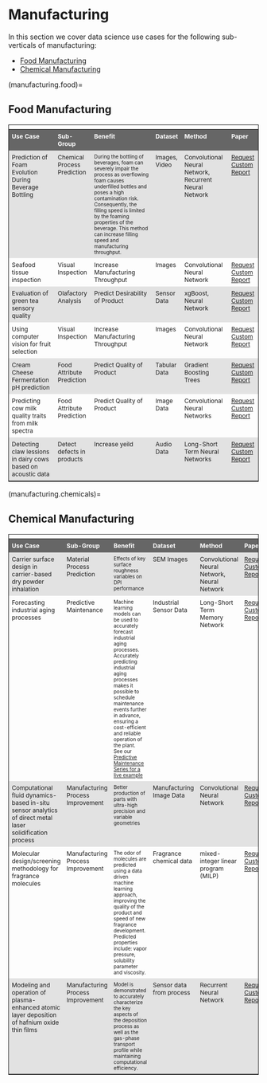 # Manufacturing

In this section we cover data science use cases for the following sub-verticals of manufacturing:

* [Food Manufacturing](manufacturing.food)
* [Chemical Manufacturing](manufacturing.chemicals)


<!--
* [Pharmaceuticals Manufacturing](manufacturing.pharmaceuticals)
## Pharmaceutical Manufacturing

> TODO


disease identification
classify gum condition
classify cutaneous skin disorders
recommend medications
initial screening of drug compounds by forecasting success rates based on biological factors
measuring DNA and RNA quickly
predictive forecasts for supply chain
predicting drug candidate for trial based on history and disease conditions
predicting parameters in food, beverage, agriculture, and medicine
predicting seasonal demand for products
predicting customer preference to optimize product experience
eye-tracking analysis to detect product first fixation and time spsent, gaze plots, heatmaps
Rare Disease Patient Prediction (from claims databases)
Analysis of Physician Trends for Commercial Market Research
Risk-Based Monitoring using ML in Clinical Trials
Predicting correct active molecules that work most effectively on specific targets
predictive control of cell culture bioprocesses
predicting biopharmaceutical crtical quality attributes
Soft sensors – real-time estimation of CPPs / CQAs
Mode of operation selection – based on the classification of current process measurements into a discrete mode of operation to select appropriated monitor and control mechanisms
Chemometric models – extract information present on multidimensional spectra into metabolite concentration estimations
Multivariate data analysis – for the post-mortem analysis of the variation of Process Analytical Technology (PAT) instrumentation measurements in-process (such as identification of golden batch operation conditions)
Multivariate statistical process control – for process / product state monitoring and failure detection and identification to detect when the process is deviating from its normal / optimal behaviour and source causes
Process state-observers – estimate the entire process state, based on real-time input variable measurements
-->

(manufacturing.food)=
## Food Manufacturing


<style>
th, td {
padding: 6px;
text-align: left;
vertical-align: top;
font-size: 12px;
}
td.use_case_desc {
	font-size: 10px;
}
th {
  background-color: #666666;
  color: white;
}
tr:nth-child(even) {background-color: #e2e2e2;}
tbody{
    width: 100%;
    display: table;
}
</style>

<table style="width: 100%; border: 1px solid;">
<tr>
<th>Use Case</th>
<th>Sub-Group</th>
<th>Benefit</th>
<th>Dataset</th>
<th>Method</th>
<th>Paper</th>
</tr>

<tr>
<td>Prediction of Foam Evolution During Beverage Bottling</td>
<td>Chemical Process Prediction</td>
<td class="use_case_desc">During the bottling of beverages, foam can severely impair the process as overflowing foam causes underfilled bottles and poses a high contamination risk. Consequently, the filling speed is limited by the foaming properties of the beverage. This method can increase filling speed and manufacturing throughput.</td>
<td>Images, Video</td>
<td>Convolutional Neural Network, Recurrent Neural Network</td>
<td><a href="./request_use_case_report.html">Request Custom Report</a></td>
</tr>

<tr>
<td>Seafood tissue inspection</td>
<td>Visual Inspection</td>
<td>Increase Manufacturing Throughput</td>
<td>Images</td>
<td>Convolutional Neural Network</td>
<td><a href="./request_use_case_report.html">Request Custom Report</a></td>
</tr>																	

<tr>
<td>Evaluation of green tea sensory quality</td>
<td>Olafactory Analysis</td>
<td>Predict Desirability of Product</td>
<td>Sensor Data</td>
<td>xgBoost, Neural Network</td>
<td><a href="./request_use_case_report.html">Request Custom Report</a></td>
</tr>																	

<tr>
<td>Using computer vision for fruit selection</td>
<td>Visual Inspection</td>
<td>Increase Manufacturing Throughput</td>
<td>Images</td>
<td>Convolutional Neural Network</td>
<td><a href="./request_use_case_report.html">Request Custom Report</a></td>
</tr>																	

<tr>
<td>Cream Cheese Fermentation pH prediction</td>
<td>Food Attribute Prediction</td>
<td>Predict Quality of Product</td>
<td>Tabular Data</td>
<td>Gradient Boosting Trees</td>
<td><a href="./request_use_case_report.html">Request Custom Report</a></td>
</tr>																	

<tr>
<td>Predicting cow milk quality traits from milk spectra</td>
<td>Food Attribute Prediction</td>
<td>Predict Quality of Product</td>
<td>Image Data</td>
<td>Convolutional Neural Networks</td>
<td><a href="./request_use_case_report.html">Request Custom Report</a></td>
</tr>					

<tr>
<td>Detecting claw lessions in dairy cows based on acoustic data</td>
<td>Detect defects in products</td>
<td>Increase yeild</td>
<td>Audio Data</td>
<td>Long-Short Term Neural Networks</td>
<td><a href="./request_use_case_report.html">Request Custom Report</a></td>
</tr>	

<!--
<tr>
<td>Predicting cattle heat stress</td>
<td></td>
<td></td>
<td>X Data</td>
<td>Neural Networks</td>
<td><a href="">Paper</a></td>
</tr>	


<tr>
<td>Predicting calving in dairy cattle</td>
<td></td>
<td></td>
<td>X Data</td>
<td>Neural Networks</td>
<td><a href="">Paper</a></td>
</tr>	


<tr>
<td>Estimating herbage production and nutrient uptake on dairy farms</td>
<td></td>
<td></td>
<td>X Data</td>
<td>Neural Networks</td>
<td><a href="">Paper</a></td>
</tr>	
-->
</table>


(manufacturing.chemicals)=
## Chemical Manufacturing


<table style="width: 100%; border: 1px solid;">
<tr>
<th>Use Case</th>
<th>Sub-Group</th>
<th>Benefit</th>
<th>Dataset</th>
<th>Method</th>
<th>Paper</th>
</tr>

<tr>
<td>Carrier surface design in carrier-based dry powder inhalation</td>
<td>Material Process Prediction</td>
<td class="use_case_desc">Effects of key surface roughness variables on DPI performance</td>
<td>SEM Images</td>
<td>Convolutional Neural Network, Neural Network</td>
<td><a href="./request_use_case_report.html">Request Custom Report</a></td>
</tr>

 
<tr>
<td>Forecasting industrial aging processes</td>
<td>Predictive Maintenance</td>
<td class="use_case_desc">Machine learning models can be used to accurately forecast industrial aging processes. Accurately predicting industrial aging processes makes it possible to schedule maintenance events further in advance, ensuring a cost-efficient and reliable operation of the plant.<br/>See our <a href="http://www.pattersonconsultingtn.com/blog/predictive_maintenance_w_snowflake_ml_part_1_biz.html">Predictive Maintenance Series for a live example</a></td>
<td>Industrial Sensor Data</td>
<td>Long-Short Term Memory Network</td>
<td><a href="./request_use_case_report.html">Request Custom Report</a></td>
</tr>


<tr>
<td>Computational fluid dynamics-based in-situ sensor analytics of direct metal laser solidification process</td>
<td>Manufacturing Process Improvement</td>
<td class="use_case_desc">Better production of parts with ultra-high precision and variable geometries</td>
<td>Manufacturing Image Data</td>
<td>Convolutional Neural Network</td>
<td><a href="./request_use_case_report.html">Request Custom Report</a></td>
</tr>


<tr>
<td>Molecular design/screening methodology for fragrance molecules</td>
<td>Manufacturing Process Improvement</td>
<td class="use_case_desc">The odor of molecules are predicted using a data driven machine learning approach, improving the quality of the product and speed of new fragrance development. Predicted properties include: vapor pressure, solubility parameter and viscosity.</td>
<td>Fragrance chemical data</td>
<td>mixed-integer linear program (MILP)</td>
<td><a href="./request_use_case_report.html">Request Custom Report</a></td>
</tr>


<tr>
<td>Modeling and operation of plasma-enhanced atomic layer deposition of hafnium oxide thin films</td>
<td>Manufacturing Process Improvement</td>
<td class="use_case_desc">Model is demonstrated to accurately characterize the key aspects of the deposition process as well as the gas-phase transport profile while maintaining computational efficiency. </td>
<td>Sensor data from process</td>
<td>Recurrent Neural Network</td>
<td><a href="./request_use_case_report.html">Request Custom Report</a></td>
</tr>

</table>

<!--
(manufacturing.pharmaceuticals)=
## Pharmaceuticals Manufacturing

<table style="width: 100%; border: 1px solid;">
<tr>
<th>Use Case</th>
<th>Sub-Group</th>
<th>Benefit</th>
<th>Dataset</th>
<th>Method</th>
<th>Paper</th>
</tr>


<tr>
<td>[Title]</td>
<td>[Group]</td>
<td class="use_case_desc">[...]</td>
<td>[data]</td>
<td>Convolutional Neural Network, Neural Network</td>
<td><a href="./request_use_case_report.html">Request Custom Report</a></td>
</tr>


<tr>
<td>[Title]</td>
<td>[Group]</td>
<td class="use_case_desc">[...]</td>
<td>[data]</td>
<td>Convolutional Neural Network, Neural Network</td>
<td><a href="./request_use_case_report.html">Request Custom Report</a></td>
</tr>


<tr>
<td>[Title]</td>
<td>[Group]</td>
<td class="use_case_desc">[...]</td>
<td>[data]</td>
<td>Convolutional Neural Network, Neural Network</td>
<td><a href="./request_use_case_report.html">Request Custom Report</a></td>
</tr>


<tr>
<td>[Title]</td>
<td>[Group]</td>
<td class="use_case_desc">[...]</td>
<td>[data]</td>
<td>Convolutional Neural Network, Neural Network</td>
<td><a href="./request_use_case_report.html">Request Custom Report</a></td>
</tr>

</table>
-->
<!--

## Chemical Manufacturing

> TODO

## Medical Manufacturing

> TODO

## Electronics Manufacturing

> TODO

-->
